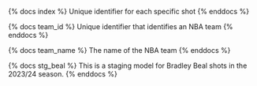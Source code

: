 {% docs index %}
Unique identifier for each specific shot
{% enddocs %}

{% docs team_id %}
Unique identifier that identifies an NBA team
{% enddocs %}

{% docs team_name %}
The name of the NBA team
{% enddocs %}

{% docs stg_beal %}
This is a staging model for Bradley Beal shots in the 2023/24 season.
{% enddocs %}